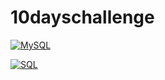 # 10dayschallenge
[![MySQL](https://img.shields.io/badge/MySQL-blue?style=for-the-badge&logo=mysql&logoColor=white)](https://www.mysql.com/)

[![SQL](https://img.shields.io/badge/SQL-brightgreen?style=for-the-badge&logo=sql)](https://en.wikipedia.org/wiki/SQL)
